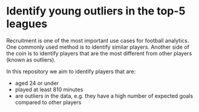 # Identify young outliers in the top-5 leagues
Recruitment is one of the most important use cases for football analytics. One commonly used method is to identify similar players. Another side of the coin is to identify players that are the most different from other players (known as outliers).

In this repository we aim to identify players that are:
- aged 24 or under
- played at least 810 minutes
- are outliers in the data, e.g. they have a high number of expected goals compared to other players
